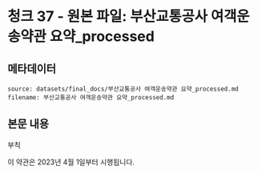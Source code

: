 # 청크 37 - 원본 파일: 부산교통공사 여객운송약관 요약_processed

## 메타데이터

```
source: datasets/final_docs/부산교통공사 여객운송약관 요약_processed.md
filename: 부산교통공사 여객운송약관 요약_processed.md
```

## 본문 내용

부칙

이 약관은 2023년 4월 1일부터 시행됩니다.